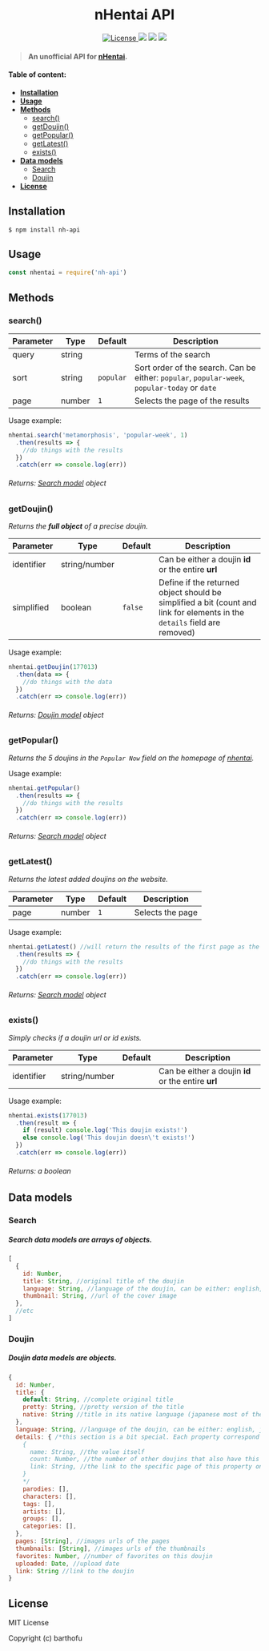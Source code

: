 <h1 align="center" font-weight="bold">nHentai API</h1>

<p align="center">
  <a href="https://opensource.org/licenses/MIT" target="_blank">
    <img src="https://img.shields.io/badge/License-MIT-blue.svg" alt="License">
  </a>
  <img src="https://img.shields.io/npm/dt/nh-api">
  <img src="https://img.shields.io/tokei/lines/github/barthofu/nh-api">
  <img src="https://img.shields.io/npm/v/nh-api">
</p>

> #### An unofficial API for [nHentai](https://nhentai.net).

#### Table of content:

* **[Installation](#installation)**
* **[Usage](#use)**
* **[Methods](#methods)**
  * [search()](#search())
  * [getDoujin()](#getDoujin())
  * [getPopular()](#getPopular())
  * [getLatest()](#getLatest())
  * [exists()](#exists())
* **[Data models](#data-models)**
  * [Search](#search)
  * [Doujin](#doujin)
* **[License](#license)**

## Installation
```
$ npm install nh-api
```

## Usage
```js
const nhentai = require('nh-api')

```

## Methods

### search()

| Parameter | Type | Default | Description |
| --- | --- | --- | --- |
| query | string |  | Terms of the search |
| sort | string | `popular` | Sort order of the search. Can be either: `popular`, `popular-week`, `popular-today` or `date` |
| page | number | `1` | Selects the page of the results  |

Usage example: 
```js
nhentai.search('metamorphosis', 'popular-week', 1)
  .then(results => {
    //do things with the results
  })
  .catch(err => console.log(err))
```

###### *Returns: [Search model](#search) object*

### getDoujin()

*Returns the **full object** of a precise doujin.*

| Parameter | Type | Default | Description |
| --- | --- | --- | --- |
| identifier | string/number |  | Can be either a doujin **id** or the entire **url** |
| simplified | boolean | `false` | Define if the returned object should be simplified a bit (count and link for elements in the `details` field are removed) |

Usage example:
```js
nhentai.getDoujin(177013)
  .then(data => {
    //do things with the data
  })
  .catch(err => console.log(err))
```

###### *Returns: [Doujin model](#doujin) object*

### getPopular()

*Returns the 5 doujins in the `Popular Now` field on the homepage of [nhentai](https://nhentai.net).*

Usage example:
```js
nhentai.getPopular()
  .then(results => {
    //do things with the results
  })
  .catch(err => console.log(err))
```

###### *Returns: [Search model](#search) object*

### getLatest()

*Returns the latest added doujins on the website.*

| Parameter | Type | Default | Description |
| --- | --- | --- | --- |
| page | number | `1` | Selects the page |

Usage example: 
```js
nhentai.getLatest() //will return the results of the first page as the 'page' parameter isn't specified
  .then(results => {
    //do things with the results
  })
  .catch(err => console.log(err))
```

###### *Returns: [Search model](#search) object*

### exists()

*Simply checks if a doujin url or id exists.*

| Parameter | Type | Default | Description |
| --- | --- | --- | --- |
| identifier | string/number |  | Can be either a doujin **id** or the entire **url** |

Usage example:
```js
nhentai.exists(177013)
  .then(result => {
    if (result) console.log('This doujin exists!')
    else console.log('This doujin doesn\'t exists!')
  })
  .catch(err => console.log(err))
```

###### *Returns: a boolean*

## Data models

### Search

##### Search data models are **arrays** of **objects**.

```js
[
  {
    id: Number,
    title: String, //original title of the doujin
    language: String, //language of the doujin, can be either: english, japanese or chinese
    thumbnail: String, //url of the cover image
  },
  //etc
]

```

### Doujin

##### Doujin data models are **objects**.

```js
{
  id: Number,
  title: {
    default: String, //complete original title
    pretty: String, //pretty version of the title
    native: String //title in its native language (japanese most of the time)
  },
  language: String, //language of the doujin, can be either: english, japanese or chinese
  details: { /*this section is a bit special. Each property correspond to a field underneath the title of the doujin on the website page. If the 'simplified' parameter of getDoujin() is set to true, it will just put strings in the array. But if it's set to false (by default tho), it'll populate the arrays with objects like this:
    {
      name: String, //the value itself
      count: Number, //the number of other doujins that also have this property
      link: String, //the link to the specific page of this property on the website
    }
    */
    parodies: [],
    characters: [],
    tags: [],
    artists: [],
    groups: [],
    categories: [],
  },
  pages: [String], //images urls of the pages
  thumbnails: [String], //images urls of the thumbnails
  favorites: Number, //number of favorites on this doujin
  uploaded: Date, //upload date
  link: String //link to the doujin
}
```

## License
MIT License

Copyright (c) barthofu
